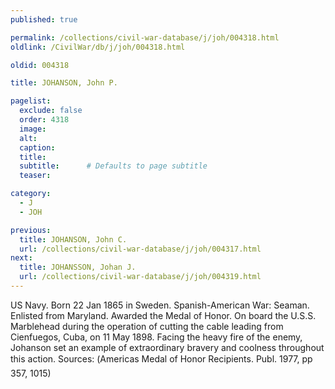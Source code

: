 ```yaml
---
published: true

permalink: /collections/civil-war-database/j/joh/004318.html
oldlink: /CivilWar/db/j/joh/004318.html

oldid: 004318

title: JOHANSON, John P.

pagelist:
  exclude: false
  order: 4318
  image: 
  alt:
  caption:
  title:
  subtitle:      # Defaults to page subtitle
  teaser:

category: 
  - J 
  - JOH

previous:
  title: JOHANSON, John C.
  url: /collections/civil-war-database/j/joh/004317.html  
next:
  title: JOHANSSON, Johan J.
  url: /collections/civil-war-database/j/joh/004319.html   
---
```

US Navy. Born 22 Jan 1865 in Sweden. Spanish-American War: Seaman. Enlisted from Maryland. Awarded the Medal of Honor. On board the U.S.S. Marblehead during the operation of cutting the cable leading from Cienfuegos, Cuba, on 11 May 1898. Facing the heavy fire of the enemy, Johanson set an example of extraordinary bravery and coolness throughout this action. Sources: (&#147;America&#146;s Medal of Honor Recipients&#148;. Publ. 1977, pp 357, 1015)